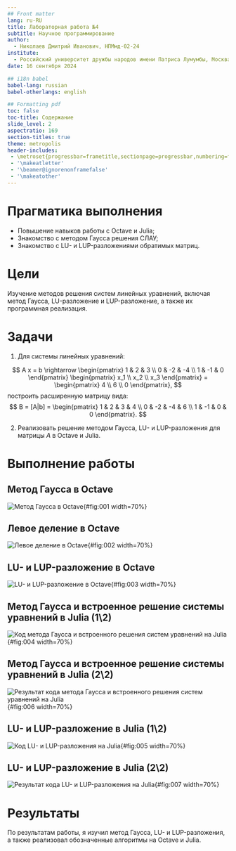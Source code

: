 ```yaml
---
## Front matter
lang: ru-RU
title: Лабораторная работа №4
subtitle: Научное программирование
author:
  - Николаев Дмитрий Иванович, НПМмд-02-24
institute:
  - Российский университет дружбы народов имени Патриса Лумумбы, Москва, Россия
date: 16 сентября 2024

## i18n babel
babel-lang: russian
babel-otherlangs: english

## Formatting pdf
toc: false
toc-title: Содержание
slide_level: 2
aspectratio: 169
section-titles: true
theme: metropolis
header-includes:
 - \metroset{progressbar=frametitle,sectionpage=progressbar,numbering=fraction}
 - '\makeatletter'
 - '\beamer@ignorenonframefalse'
 - '\makeatother'
---
```


# Прагматика выполнения

- Повышение навыков работы с Octave и Julia;
- Знакомство с методом Гаусса решения СЛАУ;
- Знакомство с LU- и LUP-разложениями обратимых матриц.

# Цели

Изучение методов решения систем линейных уравнений, включая метод Гаусса, LU-разложение и LUP-разложение, а также их программная реализация.

# Задачи

1. Для системы линейных уравнений:

$$
A x = b \rightarrow \begin{pmatrix} 1 & 2 & 3 \\ 0 & -2 & -4 \\ 1 & -1 & 0 \end{pmatrix} \begin{pmatrix} x_1 \\ x_2 \\ x_3 \end{pmatrix} = \begin{pmatrix} 4 \\ 6 \\ 0 \end{pmatrix},
$$
построить расширенную матрицу вида:
$$
B = [A|b] = \begin{pmatrix} 1 & 2 & 3 & 4 \\ 0 & -2 & -4 & 6 \\ 1 & -1 & 0 & 0 \end{pmatrix}.
$$

2. Реализовать решение методом Гаусса, LU- и LUP-разложения для матрицы $A$ в Octave и Julia.

# Выполнение работы

## Метод Гаусса в Octave

![Метод Гаусса в Octave](image/1.png){#fig:001 width=70%}

## Левое деление в Octave

![Левое деление в Octave](image/2.png){#fig:002 width=70%}

## LU- и LUP-разложение в Octave

![LU- и LUP-разложение в Octave](image/3.png){#fig:003 width=70%}

## Метод Гаусса и встроенное решение системы уравнений в Julia (1\2)

![Код метода Гаусса и встроенного решения систем уравнений на Julia](image/4.png){#fig:004 width=70%}

## Метод Гаусса и встроенное решение системы уравнений в Julia (2\2)

![Результат кода метода Гаусса и встроенного решения систем уравнений на Julia](image/6.png){#fig:006 width=70%}

## LU- и LUP-разложение в Julia (1\2)

![Код LU- и LUP-разложения на Julia](image/5.png){#fig:005 width=70%}

## LU- и LUP-разложение в Julia (2\2)

![Результат кода LU- и LUP-разложения на Julia](image/7.png){#fig:007 width=70%}

# Результаты

По результатам работы, я изучил метод Гаусса, LU- и LUP-разложения, а также реализовал обозначенные алгоритмы на Octave и Julia.
